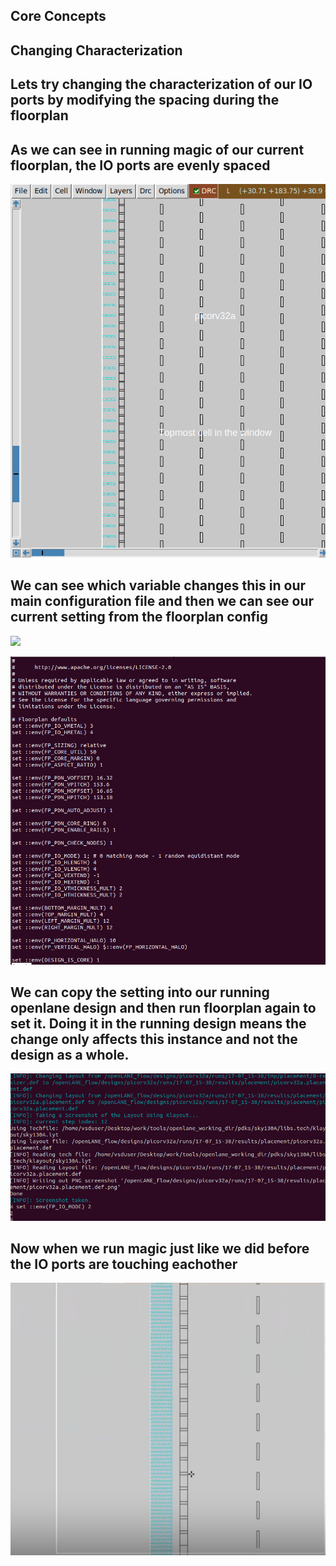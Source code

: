 ## Core Concepts

## Changing Characterization

## Lets try changing the characterization of our IO ports by modifying the spacing during the floorplan

## As we can see in running magic of our current floorplan, the IO ports are evenly spaced

![](./Images/spreadioports.png)

## We can see which variable changes this in our main configuration file and then we can see our current setting from the floorplan config

![](./Images/floorplanmainconfig.png)

![](./Images/floorplancharacterization.png)

## We can copy the setting into our running openlane design and then run floorplan again to set it. Doing it in the running design means the change only affects this instance and not the design as a whole.

![](./Images/changingiomode.png)

## Now when we run magic just like we did before the IO ports are touching eachother

![](./Images/denseioports.png)
